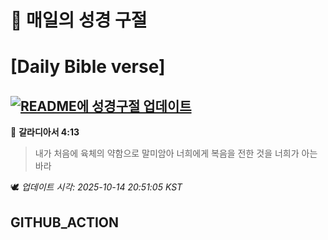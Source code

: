 # 🙏 매일의 성경 구절
# [Daily Bible verse]
## [![README에 성경구절 업데이트](https://github.com/DONGSUKA/first_test/actions/workflows/update-readme-bible.yml/badge.svg)](https://github.com/DONGSUKA/first_test/actions/workflows/update-readme-bible.yml)
<!-- START_BIBLE_VERSE -->
📖 **갈라디아서 4:13**
> 내가 처음에 육체의 약함으로 말미암아 너희에게 복음을 전한 것을 너희가 아는 바라

🕊️ _업데이트 시각: 2025-10-14 20:51:05 KST_
  <!-- END_BIBLE_VERSE -->
## GITHUB_ACTION
